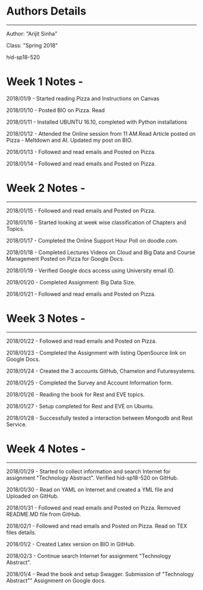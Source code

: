 ﻿# Authors Details
---
Author: "Arijit Sinha"

Class: "Spring 2018"

hid-sp18-520

# Week 1 Notes - 
2018/01/9 - Started reading Pizza and Instructions on Canvas

2018/01/10 - Posted BIO on Pizza. Read 

2018/01/11 - Installed UBUNTU 16.10, completed with Python installations

2018/01/12 - Attended the Online session from 11 AM.Read Article posted on Pizza - Meltdown and AI. Updated my post on BIO.

2018/01/13 - Followed and read emails and Posted on Pizza.

2018/01/14 - Followed and read emails and Posted on Pizza.


# Week 2 Notes - 
---
2018/01/15 - Followed and read emails and Posted on Pizza.

2018/01/16 - Started looking at week wise classification of Chapters and Topics.

2018/01/17 - Completed the Online Support Hour Poll on doodle.com.

2018/01/18 - Completed Lectures Videos on Cloud and Big Data and Course Management Posted on Pizza for Google Docs.

2018/01/19 - Verified Google docs access using University email ID.

2018/01/20 - Completed Assignment: Big Data Size.

2018/01/21 - Followed and read emails and Posted on Pizza.

# Week 3 Notes - 
---
2018/01/22 - Followed and read emails and Posted on Pizza.

2018/01/23 - Completed the Assignment with listing OpenSource link on Google Docs.

2018/01/24 - Created the 3 accounts GitHub, Chamelon and Futuresystems.

2018/01/25 - Completed the Survey and Account Information form.

2018/01/26 - Reading the book for Rest and EVE topics.

2018/01/27 - Setup completed for Rest and EVE on Ubuntu.

2018/01/28 - Successfully tested a interaction between Mongodb and Rest Service.

# Week 4 Notes - 
---
2018/01/29 - Started to collect information and search Internet for assignment "Technology Abstract". Verified hid-sp18-520 on GitHub.

2018/01/30 - Read on YAML on Internet and created a YML file and Uploaded on GitHub.

2018/01/31 - Followed and read emails and Posted on Pizza. Removed README.MD file from GitHub.

2018/02/1 - Followed and read emails and Posted on Pizza. Read on TEX files details.

2018/01/2 - Created Latex version on BIO in GitHub.

2018/02/3 - Continue search Internet for assignment "Technology Abstract".

2018/01/4 - Read the book and setup Swagger. Submission of "Technology Abstract"" Assignment on Google docs.


